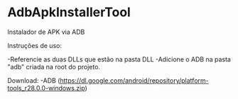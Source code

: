 # AdbApkInstallerTool
Instalador de APK via ADB

Instruções de uso:

-Referencie as duas DLLs que estão na pasta DLL
-Adicione o ADB na pasta "adb" criada na root do projeto.

Download: 
-ADB (https://dl.google.com/android/repository/platform-tools_r28.0.0-windows.zip)
